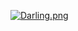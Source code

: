 [![Darling.png](https://s3.ax1x.com/2020/11/14/DCQ8C4.png)](https://www.pixiv.net/en/artworks/85659984)
